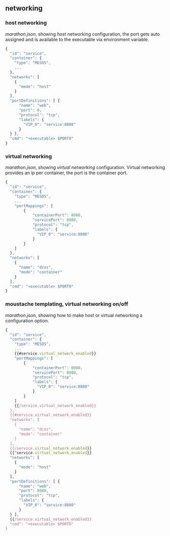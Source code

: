 ## networking


### host networking

*marathon.json*, showing *host* networking configuration, the port gets auto assigned and is available to the executable via environment variable.
```js
{
  "id": "service",
  "container": {
    "type": "MESOS",
    ...
  },
  "networks": [
    {
      "mode": "host"
    }
  ],
  "portDefinitions": [ {
      "name": "web",
      "port": 0,
      "protocol": "tcp",
      "labels": {
        "VIP_0": "service:8080"
      }
  } ],
  "cmd": "<executable> $PORT0"
}

```

### virtual networking

*marathon.json*, showing *virtual networking* configuration. Virtual networking provides an ip per container, the port is the container port.
```js
{
  "id": "service",
  "container": {
    "type": "MESOS",
    ...
    "portMappings": [
        {
            "containerPort": 8080,
            "servicePort": 8080,
            "protocol": "tcp",
            "labels": {
              "VIP_0": "service:8080"
            }
        }
    ]
  },
  "networks": [
    {
      "name": "dcos",
      "mode": "container"
    }
  ],
  "cmd": "<executable> $PORT0"
}

```

### moustache templating, virtual networking on/off

*marathon.json*, showing how to make host or virtual networking a configuration option.
```js
{
  "id": "service",
  "container": {
    "type": "MESOS",
    ...
    {{#service.virtual_network_enabled}}
    "portMappings": [
        {
            "containerPort": 8080,
            "servicePort": 8080,
            "protocol": "tcp",
            "labels": {
              "VIP_0": "service:8080"
            }
        }
    ]
    {{/service.virtual_network_enabled}}
  },
  {{#service.virtual_network_enabled}}
  "networks": [
    {
      "name": "dcos",
      "mode": "container"
    }
  ],
  {{/service.virtual_network_enabled}}
  {{^service.virtual_network_enabled}}
  "networks": [
    {
      "mode": "host"
    }
  ],
  "portDefinitions": [ {
      "name": "web",
      "port": 8080,
      "protocol": "tcp",
      "labels": {
        "VIP_0": "service:8080"
      }
  } ],
  {{/service.virtual_network_enabled}}
  "cmd": "<executable> $PORT0"
}

```

